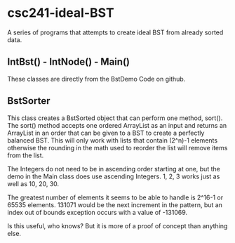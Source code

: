 # csc241-ideal-BST
 A series of programs that attempts to create ideal BST from already sorted data.

## IntBst() - IntNode() - Main() 
These classes are directly from the BstDemo Code on github.
## BstSorter
This class creates a BstSorted object that can perform
one method, sort(). The sort() method accepts one 
ordered ArrayList as an input and returns an ArrayList
in an order that can be given to a BST to create a 
perfectly balanced BST. This will only work with lists
that contain (2^n)-1 elements otherwise the rounding 
in the math used to reorder the list will remove items
from the list. 

The Integers do not need to be in ascending order 
starting at one, but the demo in the Main class does use
ascending Integers. 1, 2, 3 works just 
as well as 10, 20, 30.

The greatest number of elements it seems to be able to 
handle is 2^16-1 or 65535 elements. 131071 would be the 
next increment in the pattern, but an index out of bounds 
exception occurs with a value of -131069.

Is this useful, who knows? But it is more of a proof
of concept than anything else.